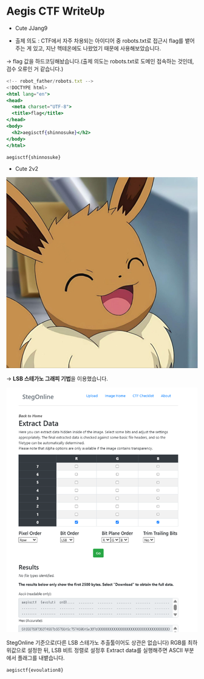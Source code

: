 # Aegis CTF WriteUp

- Cute JJang9

- 출제 의도 :  CTF에서 자주 차용되는 아이디어 중 robots.txt로 접근시 flag를 뱉어주는 게 있고, 지난 헥테온에도 나왔었기 때문에 사용해보았습니다.

→ flag 값을 하드코딩해놨습니다.(출제 의도는 robots.txt로 도메인 접속하는 것인데, 검수 오류인 거 같습니다.)

```jsx
<!-- robot_father/robots.txt -->
<!DOCTYPE html>
<html lang="en">
<head>
  <meta charset="UTF-8">
  <title>flag</title>
</head>
<body>
  <h2>aegisctf{shinnosuke}</h2>
</body>
</html>
```

```jsx
aegisctf{shinnosuke}
```

- Cute 2v2

![KakaoTalk_20250528_153710480.png](EVE.png)

→ **LSB 스테가노 그래피 기법**을 이용했습니다. 

![image.png](image.png)

StegOnline 기준으로(다른 LSB 스테가노 추출툴이어도 상관은 없습니다) RGB를 최하위값으로 설정한 뒤, LSB 비트 정렬로 설정후 Extract data를 실행해주면 ASCII 부분에서 플래그를 내뱉습니다.

```jsx
aegisctf{evoulation8}
```
